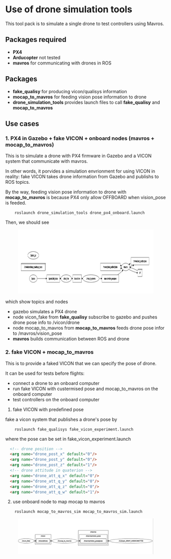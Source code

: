 # Use of drone simulation tools
This tool pack is to simulate a single drone to test controllers using Mavros.

## Packages required
- **PX4**
- **Arducopter** not tested
- **mavros** for communicating with drones in ROS

## Packages
- **fake_qualisy** for producing vicon/qualisys information
- **mocap_to_mavros** for feeding vision pose information to drone
- **drone_simulation_tools** provides launch files to call **fake_qualisy** and **mocap_to_mavros**

## Use cases
### 1. PX4 in Gazebo + fake VICON + onboard nodes (mavros + mocap_to_mavros)
This is to simulate a drone with PX4 firmware in Gazebo and a VICON system that communicate with mavros. 

In other words, it porvides a simulation envrionment for using VICON in reality: fake VICON takes drone information from Gazebo and publishs to ROS topics.

By the way, feeding vision pose information to drone with **mocap_to_mavros** is because PX4 only allow OFFBOARD when vision_pose is feeded.

```shell
    roslaunch drone_simulation_tools drone_px4_onboard.launch
```
Then, we should see
<figure>
    <img src="img/node_grash_px4_onboard.png"
         height="200">
</figure>

which show topics and nodes
- gazebo simulates a PX4 drone
- node vicon_fake from **fake_qualisy** subscribe to gazebo and pushes drone pose info to /vicon/drone
- node mocap_to_mavros from **mocap_to_mavros** feeds drone pose infor to /mavros/vision_pose
- **mavros** builds communication between ROS and drone


### 2. fake VICON + mocap_to_mavros
This is to provide a faked VICON that we can specify the pose of drone.

It can be used for tests before flights:
- connect a drone to an onboard computer
- run fake VICON with custermised pose and mocap_to_mavros on the onboard computer
- test controllers on the onboard computer

1. fake VICON with predefined pose

fake a vicon system that publishes a drone's pose by
```shell
    roslaunch fake_qualisys fake_vicon_experiment.launch
```
where the pose can be set in fake_vicon_experiment.launch
```html
  <!-- drone position -->  
  <arg name="drone_post_x" default="0"/>
  <arg name="drone_post_y" default="0"/>
  <arg name="drone_post_z" default="1"/>
  <!-- drone attitude in quaterion -->
  <arg name="drone_att_q_x" default="0"/>
  <arg name="drone_att_q_y" default="0"/>
  <arg name="drone_att_q_z" default="0"/>
  <arg name="drone_att_q_w" default="1"/>
```
2. use onboard node to map mocap to mavros
```shell
    roslaunch mocap_to_mavros_sim mocap_to_mavros_sim.launch
```
<figure>
    <img src="img/node_test_ex.png">
</figure>

